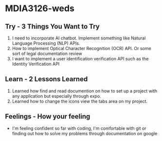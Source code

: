 # MDIA3126-weds
## Try - 3 Things You Want to Try
1. I need to incorporate AI chatbot. Implement something like Natural Language Processing (NLP) APIs.
2. How to implement Optical Character Recognition (OCR) API. Or some sort of legal documentation review
3. I want to implement a user identification verification API such as the Identity Verification API
## Learn - 2 Lessons Learned
1. Learned how find and read documention on how to set up a project with any application but especially through expo.
2. Learned how to change the icons view the tabs area on my project.
## Feelings - How your feeling
- I'm feeling confident so far with coding, I'm comfortable with git or finding out how to solve my problems through documentation on google
